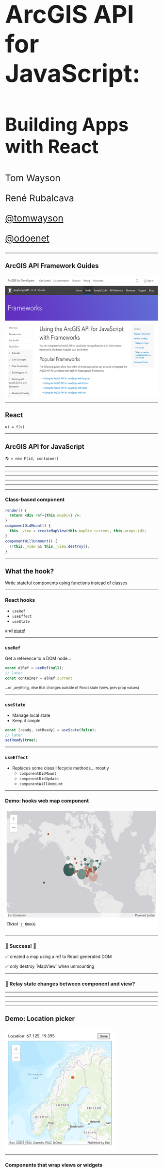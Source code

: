 <!-- .slide: data-background="img/2021/dev-summit/bg-1.png" data-background-size="cover -->
<h1 style="text-align: left; font-size: 80px;">ArcGIS API for JavaScript:</h1>
<h2 style="text-align: left; font-size: 60px;">Building Apps with React</h2>
<p style="text-align: left; font-size: 30px;">Tom Wayson</p>
<p style="text-align: left; font-size: 30px;">René Rubalcava</p>
<p style="text-align: left; font-size: 30px;"><a href="https://github.com/tomwayson">@tomwayson</a></p>
<p style="text-align: left; font-size: 30px;"><a href="https://github.com/odoenet">@odoenet</a></p>

---

<!-- .slide: data-auto-animate data-background="img/2021/dev-summit/bg-2.png" data-transition="fade" -->
## ArcGIS API Framework Guides

<a href="https://developers.arcgis.com/javascript/latest/guide/using-frameworks/"><img src="building-apps-with-react/images/jsapi-frameworks-screenshot.png" class="transparent" height="400" /></a>

---

<!-- .slide: data-auto-animate data-background="img/2021/dev-summit/bg-3.png" data-transition="fade" -->
## React

<p><code>ui = f(s)</code></p>

---

<!-- .slide: data-auto-animate data-background="img/2021/dev-summit/bg-4.png" data-transition="fade" -->

## ArcGIS API for JavaScript

`🌎 = new F(id, container)`

---

<!-- .slide: data-background="building-apps-with-react/images/ReactArcGISVennDiagram.svg" -->

---

<!-- .slide: data-background="building-apps-with-react/images/ReactArcGISVennDiagram2.svg" -->

---

<!-- .slide: data-background="building-apps-with-react/images/React Component and ArcGIS Widget lifecycle-1.png" -->

---

<!-- .slide: data-background="building-apps-with-react/images/React Component and ArcGIS Widget lifecycle-2.png" -->

---

<!-- .slide: data-background="building-apps-with-react/images/React Component and ArcGIS Widget lifecycle-3.png" -->

---

<!-- .slide: data-auto-animate data-background="img/2021/dev-summit/bg-2.png" data-transition="fade" -->
### Class-based component

```jsx
render() {
  return <div ref={this.mapDiv} />;
}
componentDidMount() {
  this._view = createMapView(this.mapDiv.current, this.props.id);
}
componentWillUnmount() {
  !!this._view && this._view.destroy();
}
```

---

<!-- .slide: data-auto-animate data-background="img/2021/dev-summit/bg-3.png" data-transition="fade" -->
## What the hook?

Write stateful components using functions instead of classes

---

<!-- .slide: data-auto-animate data-background="img/2021/dev-summit/bg-2.png" data-transition="fade" -->
### React hooks

* `useRef`
* `useEffect`
* `useState`

and [more](https://reactjs.org/docs/hooks-intro.html)!

---

<!-- .slide: data-auto-animate data-background="img/2021/dev-summit/bg-2.png" data-transition="fade" -->
### `useRef`

Get a reference to a DOM node...

```ts
const elRef = useRef(null);
// later
const container = elRef.current
```

<small class="fragment">
  ...or _anything_ else that changes outside of React state (view, prev prop values)
</small>

---

<!-- .slide: data-auto-animate data-background="img/2021/dev-summit/bg-2.png" data-transition="fade" -->
### `useState`

* Manage local state
* Keep it simple

```ts
const [ready, setReady] = useState(false);
// later
setReady(true);
```

---

<!-- .slide: data-auto-animate data-background="img/2021/dev-summit/bg-2.png" data-transition="fade" -->
### `useEffect`

* Replaces some class lifecycle methods... mostly
  * `componentDidMount`
  * `componentDidUpdate`
  * `componentWillUnmount`

---

<!-- .slide: data-auto-animate data-background="img/2021/dev-summit/bg-3.png" data-transition="fade" -->
### Demo: hooks web map component

<a href="https://developers.arcgis.com/javascript/latest/guide/react/"><img height="400" src="building-apps-with-react/images/web-map-demo-screenshot.png"></a>

---

<!-- .slide: data-auto-animate data-background="img/2021/dev-summit/bg-2.png" data-transition="fade" -->
### 🎉 Success! 🎉

<p class="fragment">✅ created a map using a ref to React generated DOM</p>
<p class="fragment">✅ only destroy `MapView` when unmounting</p>

---

<!-- .slide: data-auto-animate data-background="img/2021/dev-summit/bg-3.png" data-transition="fade" -->
### 🤔 Relay state changes between component and view?

---

<!-- .slide: data-background="building-apps-with-react/images/React Component and ArcGIS Widget lifecycle-3.png" -->

---

<!-- .slide: data-background="building-apps-with-react/images/React Component and ArcGIS Widget lifecycle-4.png" -->

---

<!-- .slide: data-background="building-apps-with-react/images/React Component and ArcGIS Widget lifecycle-5.png" -->

---

<!-- .slide: data-auto-animate data-background="img/2021/dev-summit/bg-3.png" data-transition="fade" -->
## Demo: Location picker

<img class="transparent" height="400" src="building-apps-with-react/images/location-picker-screenshot.png">

---

<!-- .slide: data-auto-animate data-background="img/2021/dev-summit/bg-2.png" data-transition="fade" -->
### Components that wrap views or widgets

<small class="fragment">... class-based or hooks 🙂</small>

<ul>
  <li class="fragment">✅ use a `ref` to access the DOM node</li>
  <li class="fragment">✅ pass parent `state` & `callbacks` to map component via `props`</li>
  <li class="fragment">✅ use clean-up functions to remove event & watch handlers</li>
  <li class="fragment">✅ be careful not to destroy the view until unmounting</li>
</li>

---

<!-- .slide: data-auto-animate data-background="img/2021/dev-summit/bg-3.png" data-transition="fade" -->
## Modern React APIs and the ArcGIS API

---

<!-- .slide: data-auto-animate data-background="img/2021/dev-summit/bg-2.png" data-transition="fade" -->
### Manage global state in React

* You may not need Redux/MobX
* Context is powerful, and injectable

---

<!-- .slide: data-auto-animate data-background="img/2021/dev-summit/bg-2.png" data-transition="fade" -->
### `useContext` hook

```jsx
import ThemeContext from '.ThemeContext';

const ThemedMap = () => {
  const theme = useContext(ThemeContext);
  const basemap = theme === 'dark'
    ? 'dark-gray'
    : 'gray';
  return (
    <Map basemap={basemap} />
  );
};
```

---

<!-- .slide: data-auto-animate data-background="img/2021/dev-summit/bg-3.png" data-transition="fade" -->
## Modularize API usage

---

<!-- .slide: data-auto-animate data-background="img/2021/dev-summit/bg-2.png" data-transition="fade" -->
* Do all the API work separate from your UI
* _Separate content from navigation_ - pattern in PWAs
* Mock/stub API in tests

```ts
// src/data/map.ts
export function initialize(element: Element) {
  view.container = element;
  view.when(() => {
    // magic
  });
}
```

---

<!-- .slide: data-auto-animate data-background="img/2021/dev-summit/bg-2.png" data-transition="fade" -->
* Use in your context or component

```ts
const elRef = useRef(null);
useEffect(
  () => {
    const loadMap = async (container) => {
      const map = await import("../data/map");
      map.initialize(elRef.current);
    };
    loadMap();
  },
  []
);
```

---

<!-- .slide: data-auto-animate data-background="img/2021/dev-summit/bg-2.png" data-transition="fade" -->
## Why lazy load the API?

* Only load the resources you need when you need them
* Leads to faster initial loads

---

<!-- .slide: data-auto-animate data-background="img/2021/dev-summit/bg-3.png" data-transition="fade" -->
## Suspense

---

<!-- .slide: data-auto-animate data-background="img/2021/dev-summit/bg-2.png" data-transition="fade" -->
## Hold your Suspense

* Lazy-load entire React components
* useful in modular apps

```tsx
import React, { lazy, Suspense } from "react";
// lazy load the components that use Maps
const WebMapView = lazy(() => import("../components/WebMapView"));
// later on
<Suspense  fallback={<div>Loading...</div>}>
  <WebMapView />
</Suspense>
```

---

<!-- .slide: data-auto-animate data-background="img/2021/dev-summit/bg-3.png" data-transition="fade" -->
## Demo: Location picker w/ lazy load

<img class="transparent" height="400" src="building-apps-with-react/images/location-picker-screenshot.png">

---

<!-- .slide: data-auto-animate data-background="img/2021/dev-summit/bg-3.png" data-transition="fade" -->
##  Example: [Nearby JavaScript](https://developers.arcgis.com/example-apps/nearby-javascript/)

<img class="transparent" src="building-apps-with-react/images/nearby-featured-image.png">

---

<!-- .slide: data-auto-animate data-background="img/2021/dev-summit/bg-2.png" data-transition="fade" -->
## 😎 [@arcgis/core](https://www.npmjs.com/package/@arcgis/core) 👍

- ESM build
- Can be used with most build tooling
- _Don't need the [@arcgis/webpack-plugin](https://www.npmjs.com/package/@arcgis/webpack-plugin)_
  - It is helpful to copy assets

---

<!-- .slide: data-auto-animate data-background="img/2021/dev-summit/bg-2.png" data-transition="fade" -->
## Popular React Tools & Frameworks

<table class="clis">
  <tbody>
    <tr>
      <td>
        <a href="https://github.com/facebook/create-react-app">
          <img src="building-apps-with-react/images/react-js-img.png" width="240" class="transparent" />
          <p>create-react-app</p>
        </a>
      </td>
      <td>
        <a href="https://nextjs.org/">
          <img style="margin: 80px 0" src="building-apps-with-react/images/nextjs-white-logo.svg" width="240" class="transparent" />
          <p>Next.js</p>
        </a>
      </td>
      <td>
        <a href="https://www.gatsbyjs.org/">
          <img src="building-apps-with-react/images/gatsby-logo.png" width="240" class="transparent" />
          <p>Gatsby</p>
        </a>
      </td>
    </tr>
  </tbody>
</table>
<p class="fragment">All insulate you from 😱 of webpack config</p>

---

<!-- .slide: data-auto-animate data-background="img/2021/dev-summit/bg-2.png" data-transition="fade" -->
<p>👵 ArcGIS API < 4.7x? 👴</p>
<p class="fragment">🔒 No access to build config? 🔒</p>
<p class="fragment">🙈 Don't _want_ to configure the build? 😱</p>

---

<!-- .slide: data-auto-animate data-background="img/2021/dev-summit/bg-3.png" data-transition="fade" -->
###  No problem. Try [esri-loader](https://github.com/Esri/esri-loader)

<div>
    <img src="building-apps-with-react/images/esri-loader-band-aid-center-text.png" class="transparent" height="120" />
</div>

---

<!-- .slide: data-auto-animate data-background="img/2021/dev-summit/bg-2.png" data-transition="fade" -->
### Works with ArcGIS API [3.x](https://developers.arcgis.com/javascript/3/) <span class="fragment" data-fragment-index="1">_and_ 4.x</span>

<div>
  <img src="building-apps-with-react/images/esri.png" class="transparent" height="120" />
  <img src="building-apps-with-react/images/esri.png" class="transparent" height="120" />
  <img src="building-apps-with-react/images/esri.png" class="transparent" height="120" />
  <img src="building-apps-with-react/images/esri.png" class="transparent fragment"  data-fragment-index="1" height="120" />
</div>

---

<!-- .slide: data-auto-animate data-background="img/2021/dev-summit/bg-2.png" data-transition="fade" -->
### Works with _any_ React tool / library / framework

<div>
  <img src="building-apps-with-react/images/esri.png" class="transparent" height="120" />
  <img src="building-apps-with-react/images/Heart_corazon.svg" class="transparent" height="120" />
  <img src="building-apps-with-react/images/react-js-img.png" class="transparent" height="120" />
  <img src="building-apps-with-react/images/redux-logo.svg" class="transparent" height="120" />
  <img src="building-apps-with-react/images/nextjs-white-logo.svg" class="transparent" height="100" />
  <img src="building-apps-with-react/images/gatsby-logo.png" class="transparent" height="120" />
</div>

---

<!-- .slide: data-auto-animate data-background="img/2021/dev-summit/bg-2.png" data-transition="fade" -->
### BTW... <span class="fragment" data-fragment-index="1">Not _just_ for Webpack & React</span>

<div class="fragment" data-fragment-index="1">
  <img src="building-apps-with-react/images/webpack-icon-square-big.png" class="transparent" height="120" />
  <img src="building-apps-with-react/images/react-js-img.png" class="transparent" height="120" />
</div>

---

<!-- .slide: data-auto-animate data-background="img/2021/dev-summit/bg-2.png" data-transition="fade" -->
### Works with _any_ module loader

<div>
  <img src="building-apps-with-react/images/esri.png" class="transparent" height="120" />
  <img src="building-apps-with-react/images/Heart_corazon.svg" class="transparent" height="120" />
  <img src="building-apps-with-react/images/webpack-icon-square-big.png" class="transparent" height="120" />
  <img src="building-apps-with-react/images/rollup1.png" class="transparent" height="100" />
  <img src="building-apps-with-react/images/parcel-og.png" class="transparent" height="140" />
</div>

---

<!-- .slide: data-auto-animate data-background="img/2021/dev-summit/bg-2.png" data-transition="fade" -->
### Works with _any_ framework

<div>
  <img src="building-apps-with-react/images/esri.png" class="transparent" height="120" />
  <img src="building-apps-with-react/images/Heart_corazon.svg" class="transparent" height="120" />
  <img src="building-apps-with-react/images/tomster-sm.png" class="transparent" height="120" />
  <img src="building-apps-with-react/images/angular.png" class="transparent" height="120" />
  <img src="building-apps-with-react/images/vue-logo.png" class="transparent" height="120" />
  <img src="building-apps-with-react/images/react-js-img.png" class="transparent" height="120" />
  <img src="building-apps-with-react/images/Dojo-New.png" class="transparent" height="120" />
</div>

---

<!-- .slide: data-auto-animate data-background="img/2021/dev-summit/bg-3.png" data-transition="fade" -->
### Using [esri-loader](https://github.com/Esri/esri-loader#install) with Webpack

<img class="transparent" src="building-apps-with-react/images/800px-Npm-logo.svg.png" style="width: 300px; margin: 110px 0;">
<h3><code>npm install --save esri-loader</code></h3>

---

<!-- .slide: data-auto-animate data-background="img/2021/dev-summit/bg-3.png" data-transition="fade" -->
### Using [esri-loader](https://github.com/Esri/esri-loader#install) with Webpack

<img class="transparent" src="building-apps-with-react/images/yarn-cat-eating-bower-bird.png">
<h3><code>yarn add esri-loader</code></h3>

---

<!-- .slide: data-auto-animate data-background="img/2021/dev-summit/bg-3.png" data-transition="fade" -->
### Using [`loadModules()`](https://github.com/Esri/esri-loader#usage)

```js
import { loadModules } from 'esri-loader';

loadModules([
  "esri/Map",
  "esri/views/MapView"
]).then(([Map, MapView]) => {
  // Code to create the map and view will go here
});
```

---

<!-- .slide: data-auto-animate data-background="img/2021/dev-summit/bg-2.png" data-transition="fade" -->
### Look [familiar](https://developers.arcgis.com/javascript/latest/sample-code/intro-mapview/index.html)?

```js
// this is what loadModules() does under the hood

require([
  "esri/Map",
  "esri/views/MapView"
], function(Map, MapView) {
  // Code to create the map and view will go here
});
```

---

<!-- .slide: data-auto-animate data-background="img/2021/dev-summit/bg-2.png" data-transition="fade" -->
### [Lazy loads the ArcGIS API](https://github.com/Esri/esri-loader#lazy-loading-the-arcgis-api-for-javascript) by default

<pre class="language-js">
<code class="language-js">
 // loads API 1st time
const esriConfig = await loadModules(["esri/config"])
esriConfig.useIdentity = false;
// don't worry, this won't load the API again!
const [Map, MapView] = await loadModules(
  ["esri/Map", "esri/views/MapView"]
);</code></pre>

---

<!-- .slide: data-auto-animate data-background="img/2021/dev-summit/bg-2.png" data-transition="fade" -->
### Additional options & patterns

See the esri-loader docs for examples of:
- [lazy loading ArcGIS CSS](https://github.com/Esri/esri-loader#loading-styles)
- [loading a specific version of the ArcGIS API](https://github.com/Esri/esri-loader#from-a-specific-version)
- [using ArcGIS types in TS](https://github.com/Esri/esri-loader#arcgis-types)
- and [more](https://github.com/Esri/esri-loader#advanced-usage)

---

<!-- .slide: data-auto-animate data-background="img/2021/dev-summit/bg-3.png" -->
## Demo

[Theme Switcher (on CodeSandbox)](https://codesandbox.io/s/8ykw098vw0)

<iframe src="https://codesandbox.io/embed/8ykw098vw0?fontsize=14&module=%2Fsrc%2Futils%2Fmap.js" style="width:100%; height:500px; border:0; border-radius: 4px; overflow:hidden;" sandbox="allow-modals allow-forms allow-popups allow-scripts allow-same-origin"></iframe>

---

<!-- .slide: data-auto-animate data-background="img/2021/dev-summit/bg-2.png" -->
## Example: Create ArcGIS App

<a href="https://create-arcgis-app.surge.sh/"><img width="852" src="building-apps-with-react/images/create-arcgis-app-screenshot.png" /></a>

[create-arcgis-app](https://github.com/tomwayson/create-arcgis-app)

---

<!-- .slide: data-auto-animate data-background="img/2021/dev-summit/bg-2.png" -->
## Example: Next ArcGIS App

<a href="https://next-arcgis-app.now.sh/"><img width="680" src="building-apps-with-react/images/next-arcgis-app-screenshot.png" /></a>

[next-arcgis-app](https://github.com/tomwayson/next-arcgis-app)

---

<!-- .slide: data-auto-animate data-background="img/2021/dev-summit/bg-2.png" -->
## Conclusion

<div>
  <img src="building-apps-with-react/images/esri.png" class="transparent" height="120" />
  <img src="building-apps-with-react/images/Heart_corazon.svg" class="transparent" height="120" />
  <img src="building-apps-with-react/images/webpack-icon-square-big.png" class="transparent" height="120" />
  <img src="building-apps-with-react/images/react-js-img.png" class="transparent" height="120" />
</div>

Notes:
It's never been a better time to be a React dev
It's never been a better time to be a ArcGIS dev
Go forth and prosper

---

<!-- .slide: data-auto-animate data-background="img/2021/dev-summit/bg-4.png" -->
## Summary

---

<!-- .slide: data-auto-animate data-background="img/2021/dev-summit/bg-5.png" -->

![esri](img/esri-science-logo-white.png "esri")